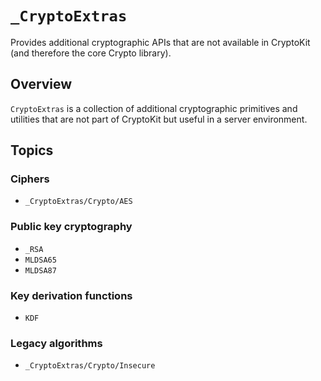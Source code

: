 # ``_CryptoExtras``

Provides additional cryptographic APIs that are not available in CryptoKit (and therefore the core Crypto library).

## Overview

`CryptoExtras` is a collection of additional cryptographic primitives and utilities that are not part of CryptoKit but useful in a server environment.

## Topics

### Ciphers

- ``_CryptoExtras/Crypto/AES``

### Public key cryptography

- ``_RSA``
- ``MLDSA65``
- ``MLDSA87``

### Key derivation functions

- ``KDF``

### Legacy algorithms

- ``_CryptoExtras/Crypto/Insecure``
